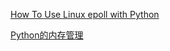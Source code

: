 
[How To Use Linux epoll with Python](http://scotdoyle.com/python-epoll-howto.html)

[Python的内存管理](http://www.cnblogs.com/vamei/p/3232088.html)
